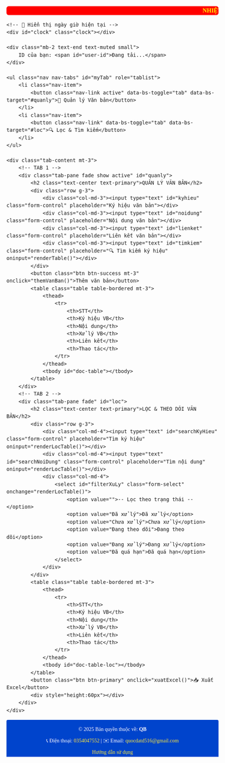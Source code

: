 <!DOCTYPE html>
<html lang="vi">
<head>
<meta charset="UTF-8">
<title>Quản lý & Lọc Văn Bản</title>
<link rel="stylesheet" href="https://cdn.jsdelivr.net/npm/bootstrap@5.3.3/dist/css/bootstrap.min.css">
<style>
    body {
        font-family: "Times New Roman", serif;
        font-size: 16px;
        line-height: 1.5;
    }
	h2.text-center.text-primary.red-title {
		color: red;
		font-size: 26px;
		font-weight: bold;
		letter-spacing: 2px;
		width: 100%;
		margin: 20px auto;
		line-height: 1.4;
		color: #FFFF00;
	}
	
	h4.text-center.text-primary.red-title {
		font-size: 16px;
		font-weight: bold;
		letter-spacing: 2px;
		width: 70%;
		margin: 20px 0;
		line-height: 1.4;
		color: #FFFF00;
		text-align: left;
    }
    #quanly {
        background: linear-gradient(to bottom, #87ceeb, #e0f7ff);
        padding: 20px;
    }
    #loc {
        background-color: #99FFFF;
        padding: 20px;
    }
    table {
        width: 100%;
        border-collapse: collapse;
    }
    th, td {
        border: 1px solid #ccc;
        padding: 8px;
        text-align: center;
    }
    th {
        background-color: #f0f0f0;
    }
    .delete-btn {
        background: crimson;
        color: white;
        border: none;
        padding: 5px 10px;
        border-radius: 5px;
        cursor: pointer;
    }
    .nav-tabs .nav-link { font-weight: bold; }
	
	/* 🔹 Chữ chạy (CSS animation, thay cho <marquee>) */
	.marquee {
	    width: 100%;
	    overflow: hidden;
	    white-space: nowrap;
	    box-sizing: border-box;
	    background: #FF0000;
	    color: #FFFF00;
	    font-weight: bold;
	    padding: 0px 40px;
	    border-radius: 6px;
	    margin-top: 10px;
	}
	.marquee span {
	    display: inline-block;
	    padding-left: 100%;
	    animation: marquee 12s linear infinite;
	}
	.marquee:hover span { animation-play-state: paused; } /* tạm dừng khi rê chuột */

	@keyframes marquee {
     0%   { transform: translateX(0); }
     100% { transform: translateX(-100%); }
    }

    /* 🔹 Đồng hồ hiển thị ngày giờ */
    .clock {
     text-align: right;
     font-weight: bold;
     margin: 6px 0 0;
     color: #cc0000;
    }

    /* 🔹 Tỉ lệ độ rộng các cột (áp dụng cho cả 2 bảng ở TAB 1 & TAB 2) */
    table th:nth-child(1), table td:nth-child(1) { width: 5%; }
    table th:nth-child(2), table td:nth-child(2) { width: 15%; }
    table th:nth-child(3), table td:nth-child(3) { width: 40%; }
    table th:nth-child(4), table td:nth-child(4) { width: 15%; }
    table th:nth-child(5), table td:nth-child(5) { width: 15%; }
    table th:nth-child(6), table td:nth-child(6) { width: 10%; }

    .footer {
        background: #0044cc;
        color: white;
        text-align: center;
        padding: 4px;
        margin-top: 1px;
        line-height: 1.2;
        border-radius: 4px 4px 0 0;
        font-size: 14px;
    }
    .footer a {
        color: #ffeb3b;
        text-decoration: none;
    }
    .footer a:hover {
        text-decoration: underline;
    }
	
	#backToTopBtn {
        position: fixed;
        bottom: 20px;
        right: 20px;
        padding: 10px 15px;
        background: #007BFF;
        color: white;
        border: none;
        border-radius: 8px;
        cursor: pointer;
        display: none;
        transition: opacity 0.3s ease;
        z-index: 9999;
    }
    #backToTopBtn:hover {
        background: #0056b3;
    }

    /* CSS cho Modal */
    .modal {
        display: none;
        position: fixed;
        z-index: 10000;
        left: 0;
        top: 0;
        width: 100%;
        height: 100%;
        overflow: auto;
        background-color: rgba(0,0,0,0.4);
    }
    .modal-content {
        background-color: #fefefe;
        margin: 15% auto;
        padding: 20px;
        border: 1px solid #888;
        width: 80%;
        max-width: 400px;
        border-radius: 10px;
        text-align: center;
    }
    .modal-buttons {
        margin-top: 20px;
    }
    .modal-buttons button {
        margin: 0 10px;
        padding: 8px 16px;
        border-radius: 5px;
        border: none;
        cursor: pointer;
    }
    .modal-buttons .btn-yes {
        background-color: crimson;
        color: white;
    }
    .modal-buttons .btn-no {
        background-color: #ccc;
    }
</style>
</head>
<body>
<div class="container-fluid mt-3">
    <!-- 🔹 Chữ chạy -->
    <div class="marquee">
        <span>NHIỆT LIỆT CHÀO MỪNG ĐẠI HỘI ĐẢNG BỘ XÃ SƠN THỦY LẦN THỨ I, NHIỆM KỲ 2025-2030</span>
    </div>

    <!-- 🔹 Hiển thị ngày giờ hiện tại -->
    <div id="clock" class="clock"></div>

    <div class="mb-2 text-end text-muted small">
        ID của bạn: <span id="user-id">Đang tải...</span>
    </div>

    <ul class="nav nav-tabs" id="myTab" role="tablist">
        <li class="nav-item">
            <button class="nav-link active" data-bs-toggle="tab" data-bs-target="#quanly">📄 Quản lý Văn bản</button>
        </li>
        <li class="nav-item">
            <button class="nav-link" data-bs-toggle="tab" data-bs-target="#loc">🔍 Lọc & Tìm kiếm</button>
        </li>
    </ul>

    <div class="tab-content mt-3">
        <!-- TAB 1 -->
        <div class="tab-pane fade show active" id="quanly">
            <h2 class="text-center text-primary">QUẢN LÝ VĂN BẢN</h2>
            <div class="row g-3">
                <div class="col-md-3"><input type="text" id="kyhieu" class="form-control" placeholder="Ký hiệu văn bản"></div>
                <div class="col-md-3"><input type="text" id="noidung" class="form-control" placeholder="Nội dung văn bản"></div>
                <div class="col-md-3"><input type="text" id="lienket" class="form-control" placeholder="Liên kết văn bản"></div>
                <div class="col-md-3"><input type="text" id="timkiem" class="form-control" placeholder="🔍 Tìm kiếm ký hiệu" oninput="renderTable()"></div>
            </div>
            <button class="btn btn-success mt-3" onclick="themVanBan()">Thêm văn bản</button>
            <table class="table table-bordered mt-3">
                <thead>
                    <tr>
                        <th>STT</th>
                        <th>Ký hiệu VB</th>
                        <th>Nội dung</th>
                        <th>Xử lý VB</th>
                        <th>Liên kết</th>
                        <th>Thao tác</th>
                    </tr>
                </thead>
                <tbody id="doc-table"></tbody>
            </table>
        </div>
        <!-- TAB 2 -->
        <div class="tab-pane fade" id="loc">
            <h2 class="text-center text-primary">LỌC & THEO DÕI VĂN BẢN</h2>
            <div class="row g-3">
                <div class="col-md-4"><input type="text" id="searchKyHieu" class="form-control" placeholder="Tìm ký hiệu" oninput="renderLocTable()"></div>
                <div class="col-md-4"><input type="text" id="searchNoiDung" class="form-control" placeholder="Tìm nội dung" oninput="renderLocTable()"></div>
                <div class="col-md-4">
                    <select id="filterXuLy" class="form-select" onchange="renderLocTable()">
                        <option value="">-- Lọc theo trạng thái --</option>
                        <option value="Đã xử lý">Đã xử lý</option>
                        <option value="Chưa xử lý">Chưa xử lý</option>
                        <option value="Đang theo dõi">Đang theo dõi</option>
                        <option value="Đang xử lý">Đang xử lý</option>
                        <option value="Đã quá hạn">Đã quá hạn</option>
                    </select>
                </div>
            </div>
            <table class="table table-bordered mt-3">
                <thead>
                    <tr>
                        <th>STT</th>
                        <th>Ký hiệu VB</th>
                        <th>Nội dung</th>
                        <th>Xử lý VB</th>
                        <th>Liên kết</th>
                        <th>Thao tác</th>
                    </tr>
                </thead>
                <tbody id="doc-table-loc"></tbody>
            </table>
            <button class="btn btn-primary" onclick="xuatExcel()">📥 Xuất Excel</button>
            <div style="height:60px"></div>
        </div>
    </div>
</div>

<!-- Modal xác nhận tùy chỉnh -->
<div id="confirmModal" class="modal">
    <div class="modal-content">
        <p>Bạn có chắc chắn muốn xóa văn bản này?</p>
        <div class="modal-buttons">
            <button class="btn-yes" onclick="confirmAction(true)">Có</button>
            <button class="btn-no" onclick="confirmAction(false)">Không</button>
        </div>
    </div>
</div>

<!-- Thư viện -->
<script type="module">
    import { initializeApp } from "https://www.gstatic.com/firebasejs/11.6.1/firebase-app.js";
    import { getAuth, signInAnonymously, signInWithCustomToken, onAuthStateChanged } from "https://www.gstatic.com/firebasejs/11.6.1/firebase-auth.js";
    import { getFirestore, doc, getDoc, addDoc, setDoc, updateDoc, deleteDoc, onSnapshot, collection, query, where, getDocs } from "https://www.gstatic.com/firebasejs/11.6.1/firebase-firestore.js";
    
    // Global variables from Canvas
    const appId = typeof __app_id !== 'undefined' ? __app_id : 'default-app-id';
    const firebaseConfig = JSON.parse(typeof __firebase_config !== 'undefined' ? __firebase_config : '{}');
    const initialAuthToken = typeof __initial_auth_token !== 'undefined' ? __initial_auth_token : null;

    let db;
    let auth;
    let userId;
    let vanBanData = [];
    let vanBanRefs = {};

    window.onload = async () => {
        try {
            const app = initializeApp(firebaseConfig);
            db = getFirestore(app);
            auth = getAuth(app);

            // ✅ Khắc phục: Lắng nghe trạng thái đăng nhập, chỉ khi có user mới bắt đầu lắng nghe dữ liệu.
            onAuthStateChanged(auth, async (user) => {
                if (user) {
                    userId = user.uid;
                    document.getElementById('user-id').innerText = userId;
                    console.log("User signed in with UID:", userId);
                    setupRealtimeListener(); // Gọi sau khi userId đã được thiết lập
                } else {
                    console.log("No user signed in. Signing in anonymously...");
                    if (initialAuthToken) {
                        await signInWithCustomToken(auth, initialAuthToken);
                    } else {
                        await signInAnonymously(auth);
                    }
                }
            });
        } catch (error) {
            console.error("Error initializing Firebase or signing in:", error);
        }
    };
    
    function setupRealtimeListener() {
        const collectionPath = `/artifacts/${appId}/public/data/vanBanData`;
        console.log("Listening to collection:", collectionPath);
        const q = collection(db, collectionPath);
        
        onSnapshot(q, (querySnapshot) => {
            vanBanData = [];
            vanBanRefs = {};
            querySnapshot.forEach((doc) => {
                const docData = doc.data();
                vanBanData.push({ ...docData, docId: doc.id });
                vanBanRefs[docData.kyhieu] = doc.id;
            });
            vanBanData.sort((a, b) => new Date(a.ngayNhap) - new Date(b.ngayNhap));
            renderTable();
        }, (error) => {
            console.error("Error fetching data:", error);
        });
    }

    function getTrangThai(vb) {
        const now = new Date();
        const ngayNhap = new Date(vb.ngayNhap);
        const diffDays = Math.floor((now - ngayNhap) / (1000 * 60 * 60 * 24));

        if (vb.daXem) {
            if (diffDays <= 3) return "Đang xử lý";
            return "Đã xử lý";
        } else {
            if (diffDays < 3) return "Đang theo dõi";
            if (diffDays >= 3 && diffDays < 7) return "Chưa xử lý";
            if (diffDays >= 7) return "Đã quá hạn";
        }
        return "Đang theo dõi";
    }
    
    function renderTable() {
        const tbody = document.getElementById("doc-table");
        tbody.innerHTML = "";
        const keyword = document.getElementById("timkiem")?.value.toLowerCase() || "";
        
        let filtered = vanBanData.filter(vb => vb.kyhieu.toLowerCase().includes(keyword));

        filtered.forEach((vb, index) => {
            const trangThai = getTrangThai(vb);
            const isOwner = vb.userId && vb.userId === userId;
            
            // ✅ Khắc phục: Chỉ hiển thị nút xóa và cho phép chỉnh sửa nếu là chủ sở hữu
            let actionHtml = isOwner ?
                `<button class="delete-btn" onclick="showConfirmModal('${vb.kyhieu}')">Xóa</button>` :
                `Không thể xóa`;
            
            let contentEditable = isOwner ? 'true' : 'false';

            tbody.innerHTML += `<tr>
                <td>${index + 1}</td>
                <td>${vb.kyhieu}</td>
                <td contenteditable="${contentEditable}" onblur="capNhatNoiDung('${vb.kyhieu}', this.innerText)">${vb.noidung}</td>
                <td>${trangThai}</td>
                <td><a href="${vb.lienket}" target="_blank" onclick="danhDauDaXem('${vb.kyhieu}')">Xem</a></td>
                <td>${actionHtml}</td>
            </tr>`;
        });
        renderLocTable();
    }
    
    window.themVanBan = async function() {
        const kyhieu = document.getElementById("kyhieu").value.trim();
        const noidung = document.getElementById("noidung").value.trim();
        const lienket = document.getElementById("lienket").value.trim();
        if (!kyhieu || !noidung) {
            alert("Vui lòng nhập đầy đủ thông tin!");
            return;
        }
        const ngayNhap = new Date().toISOString();
        try {
            const docRef = await addDoc(collection(db, `/artifacts/${appId}/public/data/vanBanData`), {
                kyhieu,
                noidung,
                lienket,
                ngayNhap,
                daXem: false,
                userId: userId
            });
            console.log("Document written with ID: ", docRef.id);
            document.getElementById("kyhieu").value = "";
            document.getElementById("noidung").value = "";
            document.getElementById("lienket").value = "";
            alert("Văn bản đã được thêm thành công!");
        } catch (e) {
            console.error("Error adding document: ", e);
        }
    };
    
    window.capNhatNoiDung = async function(kyhieu, value) {
        const docData = vanBanData.find(vb => vb.kyhieu === kyhieu);
        if (docData && docData.userId === userId) {
            const docRef = doc(db, `/artifacts/${appId}/public/data/vanBanData`, docData.docId);
            await updateDoc(docRef, { noidung: value });
            console.log("Document updated successfully");
            alert("Nội dung đã được cập nhật thành công!");
        } else {
            console.warn("Unauthorized content update attempt.");
            alert("Bạn không có quyền chỉnh sửa văn bản này!");
        }
    };
    
    window.danhDauDaXem = async function(kyhieu) {
        const docData = vanBanData.find(vb => vb.kyhieu === kyhieu);
        if (docData) {
            const docRef = doc(db, `/artifacts/${appId}/public/data/vanBanData`, docData.docId);
            await updateDoc(docRef, { daXem: true });
        }
    };

    let vanBanToDelete = null;
    window.showConfirmModal = function(kyhieu) {
        const docData = vanBanData.find(vb => vb.kyhieu === kyhieu);
        if (docData && docData.userId === userId) {
            vanBanToDelete = docData;
            document.getElementById('confirmModal').style.display = 'block';
        } else {
            alert("Bạn không có quyền xóa văn bản này!");
        }
    };

    window.confirmAction = async function(isConfirmed) {
        document.getElementById('confirmModal').style.display = 'none';
        if (isConfirmed && vanBanToDelete) {
            const docId = vanBanToDelete.docId;
            try {
                // ✅ Khắc phục: Kiểm tra lại quyền xóa ở cấp độ chức năng
                if (vanBanToDelete.userId === userId) {
                    await deleteDoc(doc(db, `/artifacts/${appId}/public/data/vanBanData`, docId));
                    console.log("Document deleted successfully");
                    alert("Văn bản đã được xóa thành công!");
                } else {
                    console.warn("Unauthorized delete attempt.");
                    alert("Bạn không có quyền xóa văn bản này!");
                }
            } catch (e) {
                console.error("Error deleting document: ", e);
            }
        }
        vanBanToDelete = null;
    };

    window.renderLocTable = function() {
        const tbody = document.getElementById("doc-table-loc");
        tbody.innerHTML = "";
        const searchKyHieu = document.getElementById("searchKyHieu")?.value.toLowerCase() || "";
        const searchNoiDung = document.getElementById("searchNoiDung")?.value.toLowerCase() || "";
        const filterVal = document.getElementById("filterXuLy")?.value || "";

        let filtered = vanBanData.filter(vb => {
            const kyhieuOk = vb.kyhieu.toLowerCase().includes(searchKyHieu);
            const ndOk = vb.noidung.toLowerCase().includes(searchNoiDung);
            const tt = getTrangThai(vb);
            const filterOk = filterVal === "" || tt === filterVal;
            return kyhieuOk && ndOk && filterOk;
        });

        filtered.forEach((vb, index) => {
            const trangThai = getTrangThai(vb);
            const isOwner = vb.userId && vb.userId === userId;

            let actionHtml = isOwner ?
                `<button class="delete-btn" onclick="showConfirmModal('${vb.kyhieu}')">Xóa</button>` :
                `Không thể xóa`;

            let contentEditable = isOwner ? 'true' : 'false';

            tbody.innerHTML += `<tr>
                <td>${index + 1}</td>
                <td>${vb.kyhieu}</td>
                <td contenteditable="${contentEditable}" onblur="capNhatNoiDung('${vb.kyhieu}', this.innerText)">${vb.noidung}</td>
                <td>${trangThai}</td>
                <td><a href="${vb.lienket}" target="_blank" onclick="danhDauDaXem('${vb.kyhieu}')">Xem</a></td>
                <td class="no-print">${actionHtml}</td>
            </tr>`;
        });
    };
    
    window.xuatExcel = function() {
        const ws = XLSX.utils.json_to_sheet(vanBanData.map((vb, i) => ({
            STT: i + 1,
            "Ký hiệu VB": vb.kyhieu,
            "Nội dung": vb.noidung,
            "Xử lý VB": getTrangThai(vb),
            "Liên kết": vb.lienket
        })));
        const wb = XLSX.utils.book_new();
        XLSX.utils.book_append_sheet(wb, ws, "VanBan");
        XLSX.writeFile(wb, "VanBan_Xuat.xlsx");
    };

    function updateClock() {
        const now = new Date();
        const options = {
            weekday: 'long', year: 'numeric', month: '2-digit', day: '2-digit',
            hour: '2-digit', minute: '2-digit', second: '2-digit'
        };
        const clockEl = document.getElementById('clock');
        if (clockEl) {
            clockEl.innerText = now.toLocaleDateString('vi-VN', options);
        }
    }
    setInterval(updateClock, 1000);
    updateClock();
</script>

<script src="https://cdnjs.cloudflare.com/ajax/libs/xlsx/0.18.5/xlsx.full.min.js"></script>
<script src="https://cdn.jsdelivr.net/npm/bootstrap@5.3.3/dist/js/bootstrap.bundle.min.js"></script>

<!-- 🔹 Footer -->
<button id="backToTopBtn">⬆ Về đầu trang</button>
<script>
    const btn = document.getElementById("backToTopBtn");
    window.addEventListener("scroll", () => {
        if (document.documentElement.scrollTop > 200) {
            btn.style.display = "block";
        } else {
            btn.style.display = "none";
        }
    });
    btn.addEventListener("click", () => {
        window.scrollTo({ top: 0, behavior: "smooth" });
    });
</script>
<footer class="footer">
    <p>© 2025 Bản quyền thuộc về: <strong>QB</strong></p>
    <p>📞 Điện thoại: <a href="tel:0354047552">0354047552</a> | ✉️ Email: <a href="mailto:quocdatd516@gmail.com">quocdatd516@gmail.com</a></p>
    <nav>
        <a href="help.html">Hướng dẫn sử dụng</a>
    </nav>
</footer>
</body>
</html>
